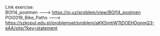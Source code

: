 Link exercise:\
BOI14_postmen ---> https://oj.uz/problem/view/BOI14_postmen
POI2018_Bike_Paths --->  https://szkopul.edu.pl/problemset/problem/aKKSmtjWTtDOEHDqnmQ3-eAA/site/?key=statement
